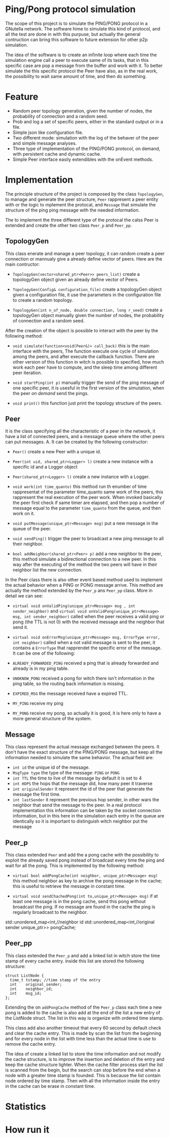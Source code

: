 # Ping/Pong protocol simulation
The scope of this project is to simulate the PING/PONG protocol in a GNutella network. The software hime to simulate this kind of protocol, and all the test are done in with this purpuse, but actually the general contruction can bring this software to future extension for other p2p simulation.

The idea of the software is to create an infinite loop where each time the simulation engine call a peer to execute same of its tasks, that in this specific case are pop a message from the buffer and work with it. To better simulate the this specific protocol the Peer have also, as in the real work, the possibility to wait same amount of time, and then do something.

# Feature
- Random peer topology generation, given the number of nodes, the probability of connection and a random seed.
- Prob and log a set of specific peers, either in the standard output or in a file.
- Simple json like configuration file.
- Two different mode: simulation with the log of the behaver of the peer and  simple message analyses.
- Three type of implementation of the PING/PONG protocol, on demand, with persistent cache and dynamic cache.
- Simple Peer interface easily extendibles with the onEvent methods.

# Implementation
The principle structure of the project is composed by the class `TopologyGen`, to manage and generate the peer structure, `Peer` rappresent a peer entity with or the logic to mplement the protocal, and `Message` that simulate the structure of the ping ping message with the needed information.

The to implement the three different type of the protocal the calss Peer is extended and create the other two class `Peer_p` and `Peer_pp`.

## TopologyGen
This class enerate and manage a peer topology, it can random create a peer connection or mannualy give a already define vector of peers. Here are the main contructor:
- `TopologyGen(vector<shared_ptr<Peer>> peers_list)` create a topologyGen object given an already define vector of Peers.

- `TopologyGen(Config& configuration_file)`  create a topologyGen object given a configuration file, it use the parameters in the configuration file to create a random topology.

- `TopologyGen(int n_of_node, double connection, long r_seed)`  create a topologyGen object manually given the number of nodes, the probability of connection and a random seed.


After the creation of the object is possible to interact with the peer by the following method:

- `void simulate(function<void(Peer&)> call_back)` this is the main interface with the peers, The function execute one cycle of simulation among the peers, and after execute the callback function. There are other version of this function in witch is possible to specified, how much work each peer have to compute, and the sleep time among different peer iteration.

- `void startPing(int p)` manually trigger the send of the ping message of one specific peer, it is usesful in the first version of the simutation, when the peer *on demand* send the pings.

- `void print()` this function just print the topology structure of the peers.

## Peer
It is the class specifying all the characteristic of a peer in the network, it have a list of connected peers, and a message queue where the other peers can put messages.
A. It can be created by the following constructor:
- `Peer()` create a new Peer with a unique id.
- `Peer(int uid, shared_ptr<Logger> l)` create a new instance with a specific id and a Logger object
- `Peer(shared_ptr<Logger> l)` create a new instance with a Logger.

- `void work(int time_quanto)` this method run th enumber of time rappresentat of the parameter time_quanto same work of the peers, this rappresent the real execution of the peer work. When invoked basically the peer first check if same timer are elapsed, and then pop a number of message equal to the parameter `time_quanto` from the queue, and then work on it.  

- `void putMessage(unique_ptr<Message> msg)` put a new message in the queue of the peer.

- `void sendPing()` trigger the peer to broadcast a new ping message to all their neighbor.

- `bool addNeighbor(shared_ptr<Peer> p)` add a new neighbor to the peer, this method simulate a bidirectional connection to a new peer. In this way after the executing of the method the two peers will have in their neighbor list the new connection.


In the Peer class there is also other event based method used to implement the actual behavior when a PING or PONG message arrive. This method are actually the method extended by the `Peer_p` ans `Peer_pp` class. More in detail we can see:
- `virtual void onValidPing(unique_ptr<Message> msg , int sender_neighbor)` and `virtual void onValidPong(unique_ptr<Message> msg, int sender_neighbor)` called when the peer receives a valid ping or pong (the TTL is not 0) with the received message and the neighbor that send it.

- `virtual void onErrorMsg(unique_ptr<Message> msg, ErrorType error, int neighbor)` called when a not valid message is sent to the peer, it contains a `ErrorType` that rapprendet the specific error of the message. It can be one of the following:
- `ALREADY_FORWARDED_PING` received a ping that is already forwarded and already is in my ping table.
- `UNOKNOW_PONG` received a pong for witch there isn't information in the ping table, so the routing back information is missing.
- `EXPIRED_MSG` the message received have a expired TTL.
- `MY_PING` receive my ping
- `MY_PONG` receive my pong, so actually it is good, it is here only to have a more general structure of the system.

## Message
This class represent the actual message exchanged between the peers. It don't have the exact structure of the PING/PONG message, but keep all the information needed to simulate the same behavior. The actual field are:
- `int id` the unique id of the message.
- `MsgType type` the type of the message: `PING` or `PONG`
- `int TTL` the time to live of the message by default it is set to 4
- `int HOPS` the hops that the message did, how many peer it traverse
- `int originalSender` it represent the id of the peer that generate the message the first time.
- `int lastSender` it represent the previous hop sender, in other wars the neighbor that send the message to the peer. In a real protocol implementation this information can be taken by the socket connection information, but in this here in the simulation each entry in the queue are identically so it is important to distinguish witch neighbor put the message


## Peer_p
This class extended `Peer` and add the a pong cache with the possibility to exploit the already saved pong instead of broadcast every time the ping and wait for all the pong. This is implemented by the following method:

- `virtual bool addPongCache(int neighbor, unique_ptr<Message> msg)` this method neighbor as key to archive the pong message in the cache; this is useful to retrieve the message in constant time.

- `virtual void sendChachedPong(int to,unique_ptr<Message> msg)` if at least one message is in the pong cache, send this pong without broadcast the ping. If no message are found in the cache the ping is regularly broadcast to the neighbor.

std::unordered_map<int,//neighbor id
                  std::unordered_map<int,//original sender
                                     unique_ptr<Message>>> pongCache;

## Peer_pp
This class extended the `Peer_p` and add a linked list in witch store the time stamp of every cache entry. inside this list are stored the following structure:
```
struct ListNode {
  time_t tstamp; //time stamp of the entry
  int    original_sender;
  int    neighbor_id;
  int    msg_id;
};
```
Extending the on `addPongCache` method of the `Peer_p` class each time a new pong is added to the cache is also add at the end of the list a new entry of the ListNode struct. The list in this way is organize with ordered time stamp.

This class add also another timeout that every 60 second by default check and clear the cache entry. This is made by scan the list from the beginning and for every node in the list with time less than the actual time is use to remove the cache entry.

The idea of create a linked list to store the time information and not modify the cache structure, is to improve the insertion and deletion of the entry and keep the cache structure lighter. When the cache filter process start the list is scanned from the begin, but the search can stop before the end when a node with a greater time stamp is founded. This is because the list contain node ordered by time stamp. Then with all the information inside the entry in the cache can be erase in constant time.

# Statistics


# How run it
